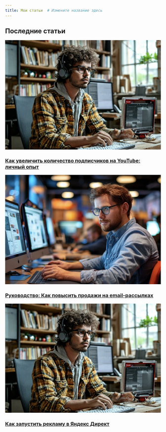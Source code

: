 ```yaml
---
title: Мои статьи  # Измените название здесь
---
```


## Последние статьи  
 
<div class="articles-grid">  
  <div class="article">  
    <img src="blog/images/post 1.JPG" alt="Обложка статьи 1">  
    <h3><a href="articles/blog/articles1.md">Как увеличить количество подписчиков на YouTube: личный опыт</a></h3>  
  </div>  
  <div class="article">  
    <img src="blog/images/post2.JPG" alt="Обложка статьи 2">  
    <h3><a href="articles/article2.md">Руководство: Как повысить продажи на email-рассылках</a></h3>  
  </div>  
  <div class="article">  
    <img src="blog/images/post 1.JPG" alt="Обложка статьи 3">  
    <h3><a href="articles/article3.md">Как запустить рекламу в Яндекс Директ</a></h3>  
  </div>  
  </div> 
</div>